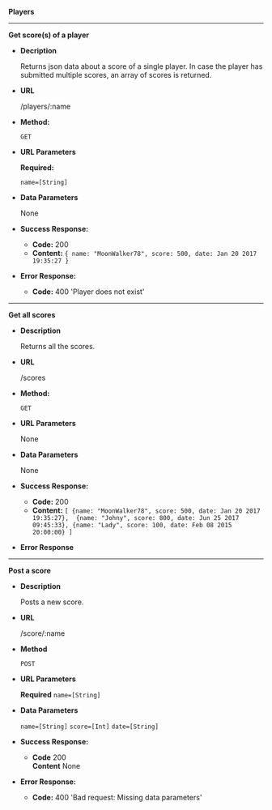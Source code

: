 **Players**

----
**Get score(s) of a player**

* **Decription**

  Returns json data about a score of a single player. In case the player has submitted multiple scores, an array of scores is returned.
    
* **URL**

    /players/:name
    
* **Method:**

    `GET`

* **URL Parameters**

  **Required:**
  
  `name=[String]`
  
* **Data Parameters**

  None
  
* **Success Response:**

  * **Code:** 200
  * **Content:** `{ name: "MoonWalker78", score: 500, date: Jan 20 2017 19:35:27 }`

* **Error Response:**
  
  * **Code:** 400 'Player does not exist' 
  
----
**Get all scores**

* **Description**

  Returns all the scores.

* **URL**

    /scores
    
* **Method:**

  `GET`

* **URL Parameters**

  None
  
* **Data Parameters**

  None
  
* **Success Response:**

  * **Code:** 200
  * **Content:** 
    `[ {name: "MoonWalker78", score: 500, date: Jan 20 2017 19:35:27}, 
    {name: "Johny", score: 800, date: Jun 25 2017 09:45:33},
    {name: "Lady", score: 100, date: Feb 08 2015 20:00:00} ]`
    
* **Error Response**
  
----
**Post a score**

* **Description**

  Posts a new score.
  
* **URL**

    /score/:name
    
* **Method**

    `POST`
    
* **URL Parameters**

  **Required**
  `name=[String]`
  
* **Data Parameters**

  `name=[String]`
  `score=[Int]`
  `date=[String]`
  
* **Success Response:**

  * **Code** 200 <br />
    **Content** None
    
* **Error Response:**

  * **Code:** 400 'Bad request: Missing data parameters'